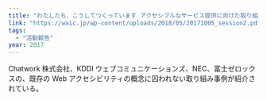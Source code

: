 ```yaml
---
title: "わたしたち、こうしてつくっています アクセシブルなサービス提供に向けた取り組み"
link: "https://waic.jp/wp-content/uploads/2018/05/20171005_session2.pdf"
tags:
  - "活動報告"
year: 2017
---
```


Chatwork 株式会社、KDDI ウェブコミュニケーションズ、NEC、富士ゼロックスの、既存の Web アクセシビリティの概念に囚われない取り組み事例が紹介されている。
